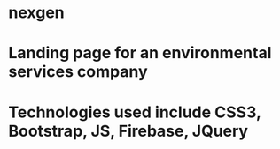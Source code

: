 # nexgen

# Landing page for an environmental services company
# Technologies used include CSS3, Bootstrap, JS, Firebase, JQuery
